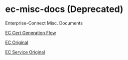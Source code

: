 # ec-misc-docs (Deprecated)
Enterprise-Connect Misc. Documents

[EC Cert Generation Flow](https://github.com/Enterprise-connect/ec-misc-docs/blob/master/README.cert.md)

[EC Original](https://github.com/Enterprise-connect/ec-misc-docs/blob/master/README.origin.md)

[EC Service Original](https://github.com/Enterprise-connect/ec-misc-docs/blob/master/README.predix.service.md)

